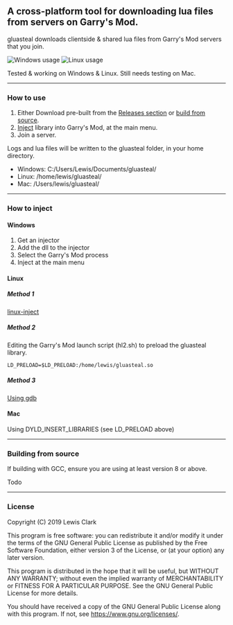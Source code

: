 ## A cross-platform tool for downloading lua files from servers on Garry's Mod.

gluasteal downloads clientside & shared lua files from Garry's Mod servers that you join.

![Windows usage](https://i.imgur.com/0IGl8Af.png)
![Linux usage](https://i.imgur.com/9lU1Ie5.png)

Tested & working on Windows & Linux. Still needs testing on Mac.

---

### How to use

1. Either Download pre-built from the [Releases section](https://github.com/lewez/glua-steal/releases) or [build from source](#Building-from-source).
2. [Inject](#How-to-inject) library into Garry's Mod, at the main menu.
3. Join a server.

Logs and lua files will be written to the gluasteal folder, in your home directory.

* Windows: C:/Users/Lewis/Documents/gluasteal/
* Linux: /home/lewis/gluasteal/
* Mac: /Users/lewis/gluasteal/

---

### How to inject

#### Windows

1. Get an injector
2. Add the dll to the injector
3. Select the Garry's Mod process
4. Inject at the main menu

#### Linux

##### Method 1

[linux-inject](https://github.com/gaffe23/linux-inject)

##### Method 2

Editing the Garry's Mod launch script (hl2.sh) to preload the gluasteal library.

`LD_PRELOAD=$LD_PRELOAD:/home/lewis/gluasteal.so`

##### Method 3

[Using gdb](https://github.com/AimTuxOfficial/AimTux/blob/master/load)

#### Mac

Using DYLD_INSERT_LIBRARIES (see LD_PRELOAD above)

---

### Building from source

If building with GCC, ensure you are using at least version 8 or above.

Todo

---

### License

Copyright (C) 2019 Lewis Clark

This program is free software: you can redistribute it and/or modify
it under the terms of the GNU General Public License as published by
the Free Software Foundation, either version 3 of the License, or
(at your option) any later version.

This program is distributed in the hope that it will be useful,
but WITHOUT ANY WARRANTY; without even the implied warranty of
MERCHANTABILITY or FITNESS FOR A PARTICULAR PURPOSE.  See the
GNU General Public License for more details.

You should have received a copy of the GNU General Public License
along with this program.  If not, see <https://www.gnu.org/licenses/>.
